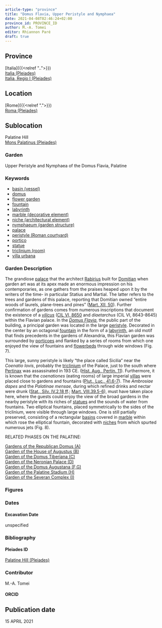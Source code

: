 ```yaml
---
article-type: "province"
title: "Domus Flavia, Upper Peristyle and Nymphaea"
date: 2021-04-08T02:46:24+02:00
province_id: PROVINCE_ID
author: M.-A. Tomei
editor: Rhiannon Paré
draft: true
---
```


## Province

[Italia]({{<relref "..">}})\
[Italia (Pleiades)](https://pleiades.stoa.org/places/1052)\
[Italia, Regio I (Pleiades)](https://pleiades.stoa.org/places/441075550)
<!-- -->
## Location

[Rome]({{<relref ".">}}) \
[Roma (Pleiades)](https://pleiades.stoa.org/places/423025)
<!-- -->
## Sublocation

Palatine Hill \
[Mons Palatinus (Pleiades)](https://pleiades.stoa.org/places/971691208)
<!-- -->
<!-- -->
<!-- -->
### Garden

Upper Peristyle and Nymphaea of the Domus Flavia, Palatine

### Keywords

- [basin (vessel)](http://vocab.getty.edu/page/aat/300045614)
- [domus](http://vocab.getty.edu/page/aat/300005506)
- [flower garden](http://vocab.getty.edu/page/aat/300008135)
- [fountain](http://vocab.getty.edu/page/aat/300006179)
- [labyrinth](http://vocab.getty.edu/page/aat/300312218)
- [marble (decorative element)](http://vocab.getty.edu/page/aat/300011443)
- [niche (architectural element)](http://vocab.getty.edu/page/aat/300002704)
- [nymphaeum (garden structure)](http://vocab.getty.edu/page/aat/300006809)
- [palace](http://vocab.getty.edu/page/aat/300005734)
- [peristyle (Roman courtyard)](http://vocab.getty.edu/page/aat/300080971)
- [portico](http://vocab.getty.edu/page/aat/300004145)
- [statue](http://vocab.getty.edu/page/aat/300047600)
- [triclinium (room)](http://vocab.getty.edu/page/aat/300004359)
- [villa urbana](http://vocab.getty.edu/page/aat/300005520)


### Garden Description

The grandiose [palace](http://vocab.getty.edu/page/aat/300005734) that the architect [Rabirius](https://www.britannica.com/biography/Rabirius) built for [Domitian](https://www.britannica.com/biography/Domitian) when garden art was at its apex made an enormous impression on his contemporaries, as one gathers from the praises heaped upon it by the writers of the time- in particular Statius and Martial. The latter refers to the trees and gardens of this palace, reporting that Domitian owned “entire woods of laurels, plane-trees and pines” ([Mart. XII, 50](http://www.tertullian.org/fathers/martial_epigrams_book12.htm)). Further confirmation of gardens comes from numerous inscriptions that document the existence of a [*vilicus*](https://en.wiktionary.org/wiki/vilicus) ([CIL VI, 8650]((https://cil.bbaw.de/hauptnavigation/das-cil/baende)) and *diaetarchus* (CIL VI, 8643-8645) within the Flavian palace. In the [*Domus Flavia*](https://en.wikipedia.org/wiki/Flavian_Palace), the public part of the building, a principal garden was located in the large [peristyle](https://en.wikipedia.org/wiki/Peristyle).  Decorated in the center by an octagonal [fountain](http://vocab.getty.edu/page/aat/300006179) in the form of a [labyrinth](http://vocab.getty.edu/page/aat/300312218), an old motif that finds precedents in the gardens of Alexandria, this Flavian garden was surrounded by [porticoes](http://vocab.getty.edu/page/aat/300004145) and flanked by a series of rooms from which one enjoyed the view of fountains and [flowerbeds](http://vocab.getty.edu/page/aat/300008135) through wide windows (Fig. 7).

This large, sunny peristyle is likely “the place called Sicilia” near the *Coenatio Iovis*, probably the [triclinium](http://vocab.getty.edu/page/aat/300004359) of the Palace, just to the south where [Pertinax](https://www.britannica.com/biography/Publius-Helvius-Pertinax) was assassinated in 193 CE. ([Hist. Aug., Pertin. 11](https://penelope.uchicago.edu/Thayer/E/Roman/Texts/Historia_Augusta/Pertinax*.html)). Furthermore, it is known that the *coenationes* (eating rooms) of large imperial [villas](http://vocab.getty.edu/page/aat/300005520) were placed close to gardens and fountains ([Plut., Luc., 41.6-7](http://data.perseus.org/texts/urn:cts:greekLit:tlg0007.tlg036.perseus-eng1)). The *Ambrosiae dapes* and the *Palatinae mensae*, during which refined drinks and nectar were drunk ([Stat., Silv. IV.2.18 ff](http://data.perseus.org/texts/urn:cts:latinLit:phi1020.phi002.perseus-lat1).; [Mart. VIII.39.5-6](http://www.tertullian.org/fathers/martial_epigrams_book08.htm)), must have taken place here, where the guests could enjoy the view of the broad gardens in the nearby peristyle with its riches of [statues](http://vocab.getty.edu/page/aat/300047600) and the sounds of water from fountains. Two elliptical fountains, placed symmetrically to the sides of the triclinium, were visible through large windows. One is still partially preserved, consisting of a rectangular [basins](http://vocab.getty.edu/page/aat/300045614) covered in [marble](http://vocab.getty.edu/page/aat/300011443) within which rose the elliptical fountain, decorated with [niches](http://vocab.getty.edu/page/aat/300002704) from which spurted numerous jets (Fig. 8).
<!-- -->
RELATED PHASES ON THE PALATINE:
<!-- -->
[Gardens of the Republican Domus (A)]({{<relref"/palatine_domus.md">}})\
[Garden of the House of Augustus (B)]({{<relref"/house_of_augustus.md">}})\
[Garden of the Domus Tiberiana (C)]({{<relref"/Domus_tiberiana.md">}})\
[Garden of the Neronian Palace (D)]({{<relref"/palace_of_nero.md">}})\
[Garden of the Domus Augustana (F,G)]({{<relref"/domus_augustana.md">}})\
[Garden of the Palatine Stadium (H)]({{<relref"/palatine_stadium.md">}})\
[Garden of the Severan Complex (I)]({{<relref"/severan_complex.md">}})
<!-- -->
<!-- -->

### Figures



### Dates


#### Excavation Date

unspecified



### Bibliography


#### Pleiades ID

[Palatine Hill (Pleiades)](https://pleiades.stoa.org/places/971691208)

### Contributor

M.-A. Tomei

#### ORCID


## Publication date

15 APRIL 2021
